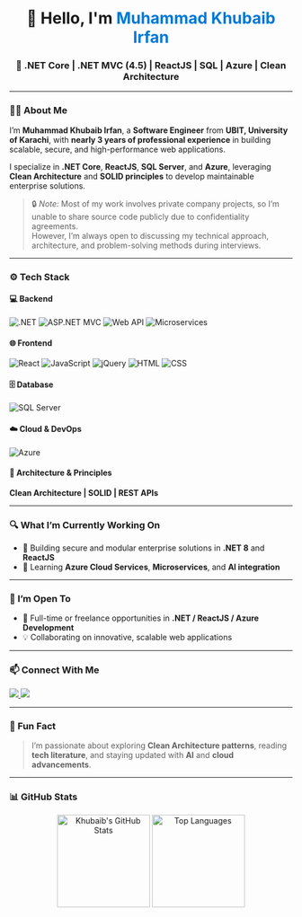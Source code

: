 <h1 align="center">👋 Hello, I'm <span style="color:#0078D7;">Muhammad Khubaib Irfan</span></h1>

<h3 align="center">🚀 .NET Core | .NET MVC (4.5) | ReactJS | SQL | Azure | Clean Architecture</h3>

---

### 👨‍💻 About Me
I’m **Muhammad Khubaib Irfan**, a **Software Engineer** from **UBIT, University of Karachi**, with **nearly 3 years of professional experience** in building scalable, secure, and high-performance web applications.  

I specialize in **.NET Core**, **ReactJS**, **SQL Server**, and **Azure**, leveraging **Clean Architecture** and **SOLID principles** to develop maintainable enterprise solutions.  

> 🔒 *Note:* Most of my work involves private company projects, so I’m unable to share source code publicly due to confidentiality agreements.  
> However, I’m always open to discussing my technical approach, architecture, and problem-solving methods during interviews.

---

### ⚙️ Tech Stack

#### 💻 Backend
![.NET](https://img.shields.io/badge/.NET_Core-512BD4?style=for-the-badge&logo=dotnet&logoColor=white)
![ASP.NET MVC](https://img.shields.io/badge/ASP.NET_MVC-512BD4?style=for-the-badge&logo=dotnet&logoColor=white)
![Web API](https://img.shields.io/badge/Web_API-5C2D91?style=for-the-badge&logo=dotnet&logoColor=white)
![Microservices](https://img.shields.io/badge/Microservices-0078D7?style=for-the-badge)

#### 🌐 Frontend
![React](https://img.shields.io/badge/React-61DBFB?style=for-the-badge&logo=react&logoColor=black)
![JavaScript](https://img.shields.io/badge/JavaScript-F7E018?style=for-the-badge&logo=javascript&logoColor=black)
![jQuery](https://img.shields.io/badge/jQuery-0769AD?style=for-the-badge&logo=jquery&logoColor=white)
![HTML](https://img.shields.io/badge/HTML5-E44D26?style=for-the-badge&logo=html5&logoColor=white)
![CSS](https://img.shields.io/badge/CSS3-1572B6?style=for-the-badge&logo=css3&logoColor=white)

#### 🗄️ Database
![SQL Server](https://img.shields.io/badge/SQL_Server-CC2927?style=for-the-badge&logo=microsoftsqlserver&logoColor=white)

#### ☁️ Cloud & DevOps
![Azure](https://img.shields.io/badge/Microsoft_Azure-0089D6?style=for-the-badge&logo=microsoftazure&logoColor=white)

#### 🧩 Architecture & Principles
**Clean Architecture | SOLID | REST APIs**

---

### 🔍 What I’m Currently Working On
- 🔸 Building secure and modular enterprise solutions in **.NET 8** and **ReactJS**  
- 🔸 Learning **Azure Cloud Services**, **Microservices**, and **AI integration**

---

### 🤝 I’m Open To
- 💼 Full-time or freelance opportunities in **.NET / ReactJS / Azure Development**  
- 💡 Collaborating on innovative, scalable web applications

---

### 📫 Connect With Me
<p align="left">
  <a href="https://www.linkedin.com/in/muhammad-khubaib-irfan/" target="_blank">
    <img src="https://img.shields.io/badge/LinkedIn-0077B5?style=for-the-badge&logo=linkedin&logoColor=white"/>
  </a>
  <a href="https://www.facebook.com/syedkhubaib.irfan" target="_blank">
    <img src="https://img.shields.io/badge/Facebook-1877F2?style=for-the-badge&logo=facebook&logoColor=white"/>
  </a>
</p>

---

### 🧠 Fun Fact
> I’m passionate about exploring **Clean Architecture patterns**, reading **tech literature**, and staying updated with **AI** and **cloud advancements**.

---

### 📊 GitHub Stats
<p align="center">
  <img src="https://github-readme-stats.vercel.app/api?username=khubaib923&show_icons=true&theme=radical" alt="Khubaib's GitHub Stats" height="165"/>
  <img src="https://github-readme-stats.vercel.app/api/top-langs/?username=khubaib923&layout=compact&theme=radical" alt="Top Languages" height="165"/>
</p>
